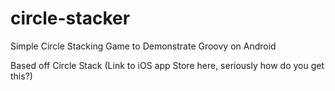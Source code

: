 # circle-stacker

Simple Circle Stacking Game to Demonstrate Groovy on Android

Based off Circle Stack (Link to iOS app Store here, seriously how do you get this?)
